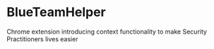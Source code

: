 # BlueTeamHelper
Chrome extension introducing context functionality to make Security Practitioners lives easier 
